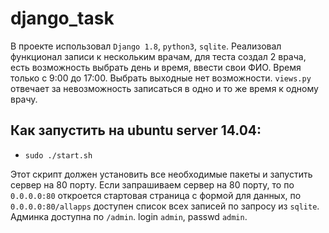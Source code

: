 # django_task
В проекте использовал `Django 1.8`, `python3`, `sqlite`. Реализовал функционал записи к нескольким врачам, для теста создал 2 врача, есть возможность выбрать день и время, ввести свои ФИО. Время только с 9:00 до 17:00. Выбрать выходные нет возможности. `views.py` отвечает за невозможность записаться в одно и то же время к одному врачу. 
## Как запустить на ubuntu server 14.04:
- `sudo ./start.sh` 

Этот скрипт должен установить все необходимые пакеты и запустить сервер на 80 порту. Если запрашиваем сервер на 80 порту, то по `0.0.0.0:80` откроется стартовая страница с формой для данных, по `0.0.0.0:80/allapps` доступен список всех записей по запросу из `sqlite`. Админка доступна по `/admin`. login `admin`, passwd `admin`.

